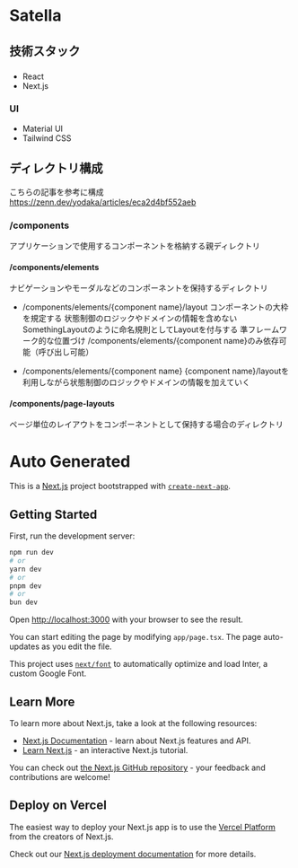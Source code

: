 # Satella
## 技術スタック

###
- React
- Next.js

### UI

- Material UI
- Tailwind CSS


## ディレクトリ構成
こちらの記事を参考に構成
https://zenn.dev/yodaka/articles/eca2d4bf552aeb

### /components
アプリケーションで使用するコンポーネントを格納する親ディレクトリ

#### /components/elements
ナビゲーションやモーダルなどのコンポーネントを保持するディレクトリ

- /components/elements/{component name}/layout
  コンポーネントの大枠を規定する
  状態制御のロジックやドメインの情報を含めない
  SomethingLayoutのように命名規則としてLayoutを付与する
  準フレームワーク的な位置づけ
  /components/elements/{component name}のみ依存可能（呼び出し可能）

- /components/elements/{component name}
  {component name}/layoutを利用しながら状態制御のロジックやドメインの情報を加えていく
  

#### /components/page-layouts
ページ単位のレイアウトをコンポーネントとして保持する場合のディレクトリ



# Auto Generated

This is a [Next.js](https://nextjs.org/) project bootstrapped with [`create-next-app`](https://github.com/vercel/next.js/tree/canary/packages/create-next-app).

## Getting Started

First, run the development server:

```bash
npm run dev
# or
yarn dev
# or
pnpm dev
# or
bun dev
```

Open [http://localhost:3000](http://localhost:3000) with your browser to see the result.

You can start editing the page by modifying `app/page.tsx`. The page auto-updates as you edit the file.

This project uses [`next/font`](https://nextjs.org/docs/basic-features/font-optimization) to automatically optimize and load Inter, a custom Google Font.

## Learn More

To learn more about Next.js, take a look at the following resources:

- [Next.js Documentation](https://nextjs.org/docs) - learn about Next.js features and API.
- [Learn Next.js](https://nextjs.org/learn) - an interactive Next.js tutorial.

You can check out [the Next.js GitHub repository](https://github.com/vercel/next.js/) - your feedback and contributions are welcome!

## Deploy on Vercel

The easiest way to deploy your Next.js app is to use the [Vercel Platform](https://vercel.com/new?utm_medium=default-template&filter=next.js&utm_source=create-next-app&utm_campaign=create-next-app-readme) from the creators of Next.js.

Check out our [Next.js deployment documentation](https://nextjs.org/docs/deployment) for more details.
